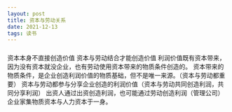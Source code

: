 ```yaml
---
layout: post
title: 资本与劳动关系
date: 2021-12-13
tags: 读书
---
```


### 

资本本身不直接创造价值
资本与劳动结合才能创造价值
利润价值既有资本带来，因为没有资本就没企业，也有劳动使用资本带来的物质条件创造的。
资本带来的物质条件，是企业创造利润价值的物质基础，但不是唯一来源。（资本与劳动都重要）
资本与劳动都参与分享企业创造的利润价值（资本与劳动共同创造利润，共同分享利润） 
出资人通过出资创造利润，也可能通过劳动创造利润（管理公司）
企业家集物质资本与人力资本于一身。

